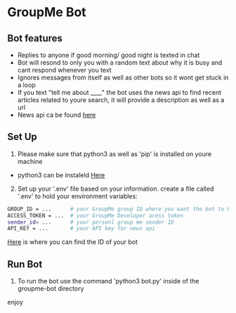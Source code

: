 # GroupMe Bot

## Bot features

- Replies to anyone if good morning/ good night is texted in chat
- Bot will resond to only you with a random text about why it is busy and cant respond whenever you text
- Ignores messages from itself as well as other bots so it wont get stuck in a loop
- If you text "tell me about ____" the bot uses the news api to find recent articles related to youre search, it will provide a description as well as a url
- News api ca be found [here](https://newsapi.org/)

## Set Up 

1. Please make sure that python3 as well as 'pip' is installed on youre machine
- python3 can be instaleld [Here](https://www.python.org/downloads/)
2. Set up your '.env' file based on your information. create a file called '.env' to hold your environment variables:
```bash BOT_ID = ...       # your GroupMe Bot ID
GROUP_ID = ...      # your GroupMe group ID where you want the bot to be
ACCESS_TOKEN = ...  # your GroupMe Developer acess token
sender_id= ...      # your personl group me sender ID
API_KEY = ...       # your API key for news api 
```
[Here](https://dev.groupme.com/bots) is where you can find the ID of your bot

## Run Bot
1. To run the bot use the command 'python3 bot.py' inside of the groupme-bot directory

enjoy
